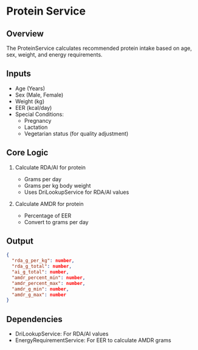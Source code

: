 # Protein Service

## Overview
The ProteinService calculates recommended protein intake based on age, sex, weight, and energy requirements.

## Inputs
- Age (Years)
- Sex (Male, Female)
- Weight (kg)
- EER (kcal/day)
- Special Conditions:
  - Pregnancy
  - Lactation
  - Vegetarian status (for quality adjustment)

## Core Logic
1. Calculate RDA/AI for protein
   - Grams per day
   - Grams per kg body weight
   - Uses DriLookupService for RDA/AI values

2. Calculate AMDR for protein
   - Percentage of EER
   - Convert to grams per day

## Output
```json
{
  "rda_g_per_kg": number,
  "rda_g_total": number,
  "ai_g_total": number,
  "amdr_percent_min": number,
  "amdr_percent_max": number,
  "amdr_g_min": number,
  "amdr_g_max": number
}
```

## Dependencies
- DriLookupService: For RDA/AI values
- EnergyRequirementService: For EER to calculate AMDR grams 